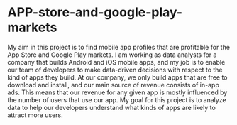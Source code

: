 # APP-store-and-google-play-markets
My aim in this project is to find mobile app profiles that are profitable for the App Store and Google Play markets. I am working as data analysts for a company that builds Android and iOS mobile apps, and my job is to enable our team of developers to make data-driven decisions with respect to the kind of apps they build.  At our company, we only build apps that are free to download and install, and our main source of revenue consists of in-app ads. This means that our revenue for any given app is mostly influenced by the number of users that use our app. My goal for this project is to analyze data to help our developers understand what kinds of apps are likely to attract more users.
